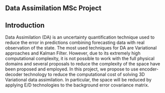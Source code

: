 ## Data Assimilation MSc Project


## Introduction

Data Assimilation (DA) is an uncertainty quantification technique used to reduce the error in  predictions combining forecasting data with real observation of the state. The most used techniques  for DA are Variational approaches and Kalman Filter.  However, due to its extremely high computational complexity, it is not possible to work with the full  physical domains and several proposals to reduce the complexity of the space have been proposed  and employed. In this project, we propose to use encoder-decoder technology to reduce the  computational cost of solving 3D Variational data assimilation. In particular, the space will be reduced  by applying E/D technologies to the background error covariance matrix.
